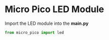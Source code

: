 # Micro Pico LED Module

Import the LED module into the **main.py**

```python
from micro_pico import led
```
